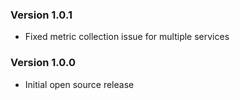 ### Version 1.0.1
* Fixed metric collection issue for multiple services

### Version 1.0.0
* Initial open source release
